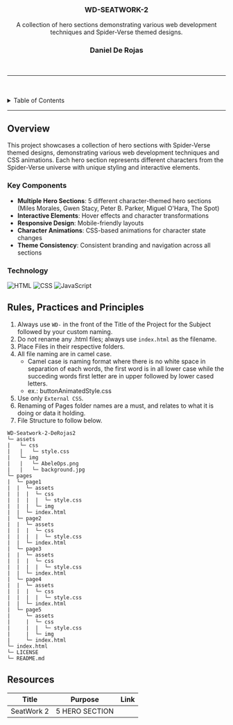 
<a name="readme-top"></a>

<br/>

<br />
<div align="center">
  <a href="https://github.com/Travctrl/">

  </a>

  <h3 align="center">WD-SEATWORK-2</h3>
</div>

<div align="center">
  A collection of hero sections demonstrating various web development techniques and Spider-Verse themed designs.
  
  <h3 align="center">Daniel De Rojas</h3>
</div>
<br />



---

<br />
<br />

<!-- TODO: If you want to add more layers for your readme -->
<details>
  <summary>Table of Contents</summary>
  <ol>
    <li>
      <a href="#overview">Overview</a>
      <ol>
        <li>
          <a href="#key-components">Key Components</a>
        </li>
        <li>
          <a href="#technology">Technology</a>
        </li>
      </ol>
    </li>
    <li>
      <a href="#rules-practices-and-principles">Rules, Practices and Principles</a>
    </li>
    <li>
      <a href="#resources">Resources</a>
    </li>
  </ol>
</details>

---

## Overview

This project showcases a collection of hero sections with Spider-Verse themed designs, demonstrating various web development techniques and CSS animations. Each hero section represents different characters from the Spider-Verse universe with unique styling and interactive elements.

### Key Components
- **Multiple Hero Sections**: 5 different character-themed hero sections (Miles Morales, Gwen Stacy, Peter B. Parker, Miguel O'Hara, The Spot)
- **Interactive Elements**: Hover effects and character transformations
- **Responsive Design**: Mobile-friendly layouts
- **Character Animations**: CSS-based animations for character state changes
- **Theme Consistency**: Consistent branding and navigation across all sections

### Technology
![HTML](https://img.shields.io/badge/HTML-E34F26?style=for-the-badge&logo=html5&logoColor=white)
![CSS](https://img.shields.io/badge/CSS-1572B6?style=for-the-badge&logo=css3&logoColor=white)
![JavaScript](https://img.shields.io/badge/JavaScript-F7DF1E?style=for-the-badge&logo=javascript&logoColor=black)


## Rules, Practices and Principles
1. Always use `WD-` in the front of the Title of the Project for the Subject followed by your custom naming.
2. Do not rename any .html files; always use `index.html` as the filename.
3. Place Files in their respective folders.
4. All file naming are in camel case.
   - Camel case is naming format where there is no white space in separation of each words, the first word is in all lower case while the succeding words first letter are in upper followed by lower cased letters.
   - ex.: buttonAnimatedStyle.css
5. Use only `External CSS`.
6. Renaming of Pages folder names are a must, and relates to what it is doing or data it holding.
7. File Structure to follow below.

```
WD-Seatwork-2-DeRojas2
└─ assets
|   └─ css
|   |   └─ style.css
|   └─ img
|   |   └─ AbeleOps.png
|   |   └─ background.jpg
└─ pages
|  └─ page1
|  |  └─ assets
|  |  |  └─ css
|  |  |  |  └─ style.css
|  |  |  └─ img
|  |  └─ index.html
|  └─ page2
|  |  └─ assets
|  |  |  └─ css
|  |  |  |  └─ style.css
|  |  └─ index.html
|  └─ page3
|  |  └─ assets
|  |  |  └─ css
|  |  |  |  └─ style.css
|  |  └─ index.html
|  └─ page4
|  |  └─ assets
|  |  |  └─ css
|  |  |  |  └─ style.css
|  |  └─ index.html
|  └─ page5
|     └─ assets
|     |  └─ css
|     |  |  └─ style.css
|     |  └─ img
|     └─ index.html
└─ index.html
└─ LICENSE
└─ README.md
```

## Resources

| Title | Purpose | Link | 
|-|-|-|
| SeatWork 2 | 5 HERO SECTION |  | 


